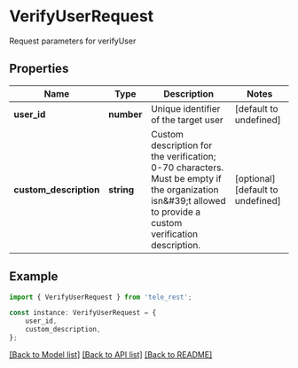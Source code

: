 # VerifyUserRequest

Request parameters for verifyUser

## Properties

Name | Type | Description | Notes
------------ | ------------- | ------------- | -------------
**user_id** | **number** | Unique identifier of the target user | [default to undefined]
**custom_description** | **string** | Custom description for the verification; 0-70 characters. Must be empty if the organization isn\&#39;t allowed to provide a custom verification description. | [optional] [default to undefined]

## Example

```typescript
import { VerifyUserRequest } from 'tele_rest';

const instance: VerifyUserRequest = {
    user_id,
    custom_description,
};
```

[[Back to Model list]](../README.md#documentation-for-models) [[Back to API list]](../README.md#documentation-for-api-endpoints) [[Back to README]](../README.md)

